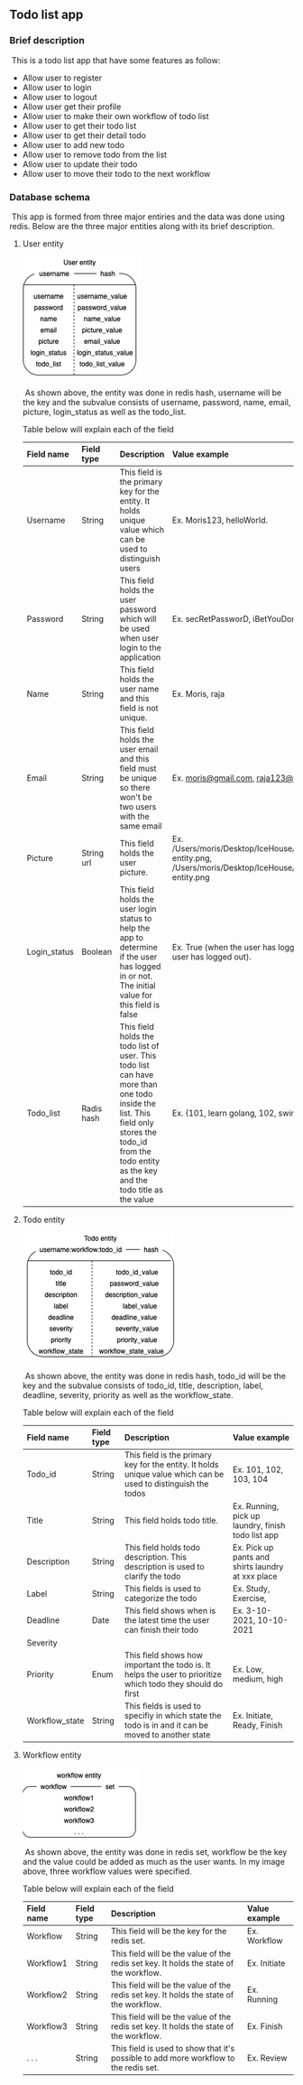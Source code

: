 ## Todo list app 

### Brief description

​		This is a todo list app that have some features as follow:

- Allow user to register
- Allow user to login
- Allow user to logout
- Allow user get their profile
- Allow user to make their own workflow of todo list
- Allow user to get their todo list
- Allow user to get their detail todo
- Allow user to add new todo
- Allow user to remove todo from the list
- Allow user to update their todo
- Allow user to move their todo to the next workflow

### Database schema

​	This app is formed from three major entiries and the data was done using redis. Below are the three major entities along with its brief description.

1. User entity  

   ![](img/user%20entity.png)

   ​	As shown above, the entity was done in redis hash, username will be the key and the subvalue consists of username, password, name, email, picture, login_status as well as the todo_list.

   Table below will explain each of the field

   | Field name   | Field type | Description                                                  | Value example                                                |
   | ------------ | ---------- | ------------------------------------------------------------ | :----------------------------------------------------------- |
   | Username     | String     | This field is the primary key for the entity. It holds unique value which can be used to distinguish users | Ex. Moris123, helloWorld.                                    |
   | Password     | String     | This field holds the user password which will be used when user login to the application | Ex. secRetPassworD, iBetYouDontKnowMyPassword                |
   | Name         | String     | This field holds the user name and this field is not unique. | Ex. Moris, raja                                              |
   | Email        | String     | This field holds the user email and this field must be unique so there won't be two users with the same email | Ex. moris@gmail.com, raja123@hotmail.com                     |
   | Picture      | String url | This field holds the user picture.                           | Ex. /Users/moris/Desktop/IceHouse/todo_list_exercise/user entity.png, /Users/moris/Desktop/IceHouse/todo_list_exercise/todo entity.png |
   | Login_status | Boolean    | This field holds the user login status to help the app to determine if the user has logged in or not. The initial value for this field is false | Ex. True (when the user has logged in ), false(when the user has logged out). |
   | Todo_list    | Radis hash | This field holds the todo list of user. This todo list can have more than one todo inside the list. This field only stores the todo_id from the todo entity as the key and the todo title as the value | Ex. {101, learn golang, 102, swim, 103, learn redis}         |

2. Todo entity

   ![](img/todo%20entity.png)
   
   ​	As shown above, the entity was done in redis hash, todo_id will be the key and the subvalue consists of todo_id, title, description, label, deadline, severity, priority as well as the workflow_state.
   
   Table below will explain each of the field
   
   | Field name     | Field type | Description                                                  | Value example                                      |
   | -------------- | ---------- | ------------------------------------------------------------ | -------------------------------------------------- |
   | Todo_id        | String     | This field is the primary key for the entity. It holds unique value which can be used to distinguish the todos | Ex. 101, 102, 103, 104                             |
   | Title          | String     | This field holds todo title.                                 | Ex. Running, pick up laundry, finish todo list app |
   | Description    | String     | This field holds todo description. This description is used to clarify the todo | Ex. Pick up pants and shirts laundry at xxx place  |
   | Label          | String     | This fields is used to categorize the todo                   | Ex. Study, Exercise,                               |
   | Deadline       | Date       | This field shows when is the latest time the user can finish their todo | Ex. 3-10-2021, 10-10-2021                          |
   | Severity       |            |                                                              |                                                    |
   | Priority       | Enum       | This field shows how important the todo is. It helps the user to prioritize which todo they should do first | Ex. Low, medium, high                              |
   | Workflow_state | String     | This fields is used to specifiy in which state the todo is in and it  can be moved to another state | Ex. Initiate, Ready, Finish                        |
   

3. Workflow entity

   ![](img/workflow%20entity.png)
   
   ​	As shown above, the entity was done in redis set, workflow be the key and the value could be added as much as the user wants. In my image above, three workflow values were specified.
   
   Table below will explain each of the field
   
   
   
   | Field name | Field type | Description                                                  | Value example |
   | ---------- | ---------- | ------------------------------------------------------------ | ------------- |
   | Workflow   | String     | This field will be the key for the redis set.                | Ex. Workflow  |
   | Workflow1  | String     | This field will be the value of the redis set key. It holds the state of the workflow. | Ex. Initiate  |
   | Workflow2  | String     | This field will be the value of the redis set key. It holds the state of the workflow. | Ex. Running   |
   | Workflow3  | String     | This field will be the value of the redis set key. It holds the state of the workflow. | Ex. Finish    |
   | . . .      | String     | This field is used to show that it's possible to add more workflow to the redis set. | Ex. Review    |
   
   


